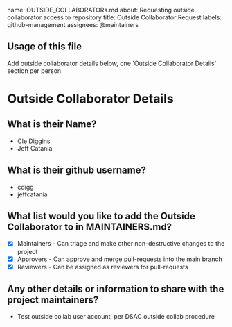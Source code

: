 name: OUTSIDE_COLLABORATORs.md
about: Requesting outside collaborator access to repository
title: Outside Collaborator Request
labels: github-management
assignees: @maintainers

## Usage of this file
 Add outside collaborator details below, one 'Outside Collaborator Details' section per person.

# Outside Collaborator Details

## What is their Name?
-  Cle Diggins
-  Jeff Catania

## What is their github username?
-  cdigg
-  jeffcatania

## What list would you like to add the Outside Collaborator to in MAINTAINERS.md?
-  [X] Maintainers - Can triage and make other non-destructive changes to the project
-  [X] Approvers - Can approve and merge pull-requests into the main branch
-  [X] Reviewers - Can be assigned as reviewers for pull-requests

## Any other details or information to share with the project maintainers?
-  Test outside collab user account, per DSAC outside collab procedure
